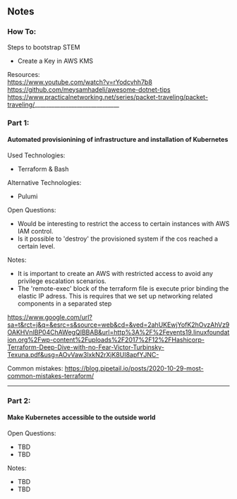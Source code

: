## Notes

### How To:

Steps to bootstrap STEM

- Create a Key in AWS KMS  


Resources: \
https://www.youtube.com/watch?v=rYodcvhh7b8
https://github.com/meysamhadeli/awesome-dotnet-tips
https://www.practicalnetworking.net/series/packet-traveling/packet-traveling/______________________________
### Part 1: 
#### Automated provisionining of infrastructure and installation of Kubernetes

Used Technologies:
- Terraform & Bash

Alternative Technologies:

- Pulumi

Open Questions:
- Would be interesting to restrict the access to certain instances with AWS IAM control.
- Is it possible to 'destroy' the provisioned system if the cos reached a certain level.

Notes:
- It is important to create an AWS with restricted access to avoid any privilege escalation scenarios.
- The 'remote-exec' block of the terraform file is execute prior binding the elastic IP adress. This is requires that we set up networking related components in a separated step


https://www.google.com/url?sa=t&rct=j&q=&esrc=s&source=web&cd=&ved=2ahUKEwjYofK2hOvzAhVz9OAKHVnlBP04ChAWegQIBBAB&url=http%3A%2F%2Fevents19.linuxfoundation.org%2Fwp-content%2Fuploads%2F2017%2F12%2FHashicorp-Terraform-Deep-Dive-with-no-Fear-Victor-Turbinsky-Texuna.pdf&usg=AOvVaw3lxkN2rXjK8UI8apfYJNC-

Common mistakes: https://blog.pipetail.io/posts/2020-10-29-most-common-mistakes-terraform/
______________________________
### Part 2: 
#### Make Kubernetes accessible to the outside world


Open Questions:
- TBD
- TBD

Notes:
- TBD
- TBD